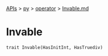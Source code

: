 [APIs](../../index.md) > [py](../index.md) > [operator](./index.md) > [Invable.md]()

# Invable

```
trait Invable(HasInitInt, HasTruediv)
```
